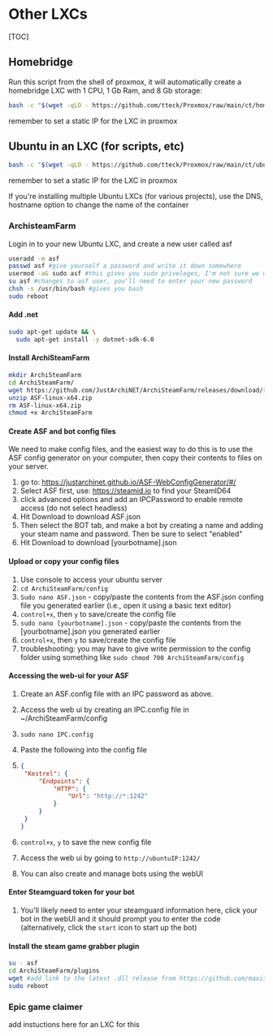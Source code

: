 # Other LXCs

[TOC]



## Homebridge

Run this script from the shell of proxmox, it will automatically create a homebridge LXC with 1 CPU, 1 Gb Ram, and 8 Gb storage:

```bash
bash -c "$(wget -qLO - https://github.com/tteck/Proxmox/raw/main/ct/homebridge.sh)"
```

remember to set a static IP for the LXC in proxmox

## Ubuntu in an LXC (for scripts, etc)

```bash
bash -c "$(wget -qLO - https://github.com/tteck/Proxmox/raw/main/ct/ubuntu.sh)"
```

remember to set a static IP for the LXC in proxmox

If you're installing multiple Ubuntu LXCs (for various projects), use the DNS, hostname option to change the name of the container

### ArchisteamFarm

Login in to your new Ubuntu LXC, and create a new user called asf

```bash
useradd -m asf
passwd asf #give yourself a password and write it down somewhere
usermod -aG sudo asf #this gives you sudo priveleges, I'm not sure we want to do that
su asf #changes to asf user, you'll need to enter your new password
chsh -s /usr/bin/bash #gives you bash 
sudo reboot
```

#### Add .net

```bash
sudo apt-get update && \
  sudo apt-get install -y dotnet-sdk-6.0
```

#### Install ArchiSteamFarm

```bash
mkdir ArchiSteamFarm
cd ArchiSteamFarm/
wget https://github.com/JustArchiNET/ArchiSteamFarm/releases/download/[find newest release for ASF-linux-x64 and enter it here] #you'll need the find the latest version
unzip ASF-linux-x64.zip
rm ASF-linux-x64.zip
chmod +x ArchiSteamFarm
```

#### Create ASF and bot config files

We need to make config files, and the easiest way to do this is to use the ASF config generator on your computer, then copy their contents to files on your server.

1. go to: https://justarchinet.github.io/ASF-WebConfigGenerator/#/
2. Select ASF first, use: https://steamid.io to find your SteamID64 
3. click advanced options and add an IPCPassword to enable remote access (do not select headless)
4. Hit Download to download ASF.json
5. Then select the BOT tab, and make a bot by creating a name and adding your steam name and password. Then be sure to select "enabled"
6. Hit Download to download [yourbotname].json

#### Upload or copy your config files

1. Use console to access your ubuntu server
2. `cd ArchiSteamFarm/config`
3. `Sudo nano ASF.json` - copy/paste the contents from the ASF.json confing file you generated earlier (i.e., open it using a basic text editor)
4. `control+x`, then `y` to save/create the config file
5. `sudo nano [yourbotname].json` - copy/paste the contents from the [yourbotname].json you generated earlier
6. `control+x`, then `y` to save/create the config file
7. troubleshooting: you may have to give write permission to the config folder using something like `sudo chmod 700 ArchiSteamFarm/config`

#### Accessing the web-ui for your ASF

1. Create an ASF.config file with an IPC password as above.
2. Access the web ui by creating an IPC.config file in ~/ArchiSteamFarm/config
3. `sudo nano IPC.config`
4. Paste the following into the config file

5. ```json
   {
   	"Kestrel": {
   		"Endpoints": {
   			"HTTP": {
   				"Url": "http://*:1242"
   			}
   		}
   	}
   }
   ```

6. `control+x`, `y` to save the new config file

7. Access the web ui by going to `http://ubuntuIP:1242/`

8. You can also create and manage bots using the webUI

#### Enter Steamguard token for your bot

1. You'll likely need to enter your steamguard information here, click your bot in the webUI and it should prompt you to enter the code (alternatively, click the `start` icon to start up the bot)

#### Install the steam game grabber plugin

```bash
su - asf
cd ArchiSteamFarm/plugins
wget #add link to the latest .dll release from https://github.com/maxisoft/ASFFreeGames
sudo reboot
```

### Epic game claimer

add instuctions here for an LXC for this



